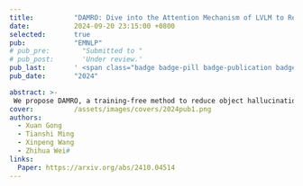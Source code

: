 ```yaml
---
title:          "DAMRO: Dive into the Attention Mechanism of LVLM to Reduce Object Hallucination"
date:           2024-09-20 23:15:00 +0800
selected:       true
pub:            "EMNLP"
# pub_pre:        "Submitted to "
# pub_post:       'Under review.'
pub_last:       ' <span class="badge badge-pill badge-publication badge-success">Main</span>'
pub_date:       "2024"

abstract: >-
 We propose DAMRO, a training-free method to reduce object hallucination in LVLMs by filtering misleading high-attention background tokens using the ViT CLS token. DAMRO significantly improves hallucination control on models like LLaVA and InstructBLIP across multiple benchmarks.
cover:          /assets/images/covers/2024pub1.png
authors:
  - Xuan Gong
  - Tianshi Ming
  - Xinpeng Wang
  - Zhihua Wei#
links:
  Paper: https://arxiv.org/abs/2410.04514
---
```

